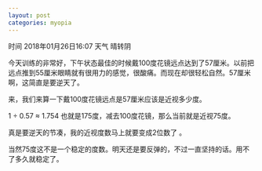 ```yaml
---
layout: post
categories: myopia
---
```

时间 2018年01月26日16:07 天气 晴转阴

今天训练的非常好，下午状态最佳的时候戴100度花镜远点达到了57厘米。以前把远点推到55厘米眼睛就有很用力的感觉，很酸痛。而现在却很轻松自然。57厘米啊，这简直是要逆天了。

来，我们来算一下戴100度花镜远点是57厘米应该是近视多少度。

1 ÷ 0.57 ≈ 1.754 也就是175度，减去100度花镜，那么当前就是近视75度。

真是要逆天的节凑，我的近视度数马上就要变成2位数了 。

当然75度这不是一个稳定的度数。明天还是要反弹的，不过一直坚持的话。用不了多久就稳定了。